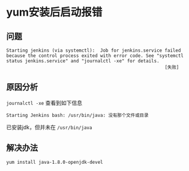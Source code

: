 # yum安装后启动报错
## 问题
```
Starting jenkins (via systemctl):  Job for jenkins.service failed because the control process exited with error code. See "systemctl status jenkins.service" and "journalctl -xe" for details.
                                                           [失败]
```

## 原因分析
`journalctl -xe` 查看到如下信息
```
Starting Jenkins bash: /usr/bin/java: 没有那个文件或目录
```
已安装jdk，但并未在 `/usr/bin/java`

## 解决办法
```
yum install java-1.8.0-openjdk-devel
```